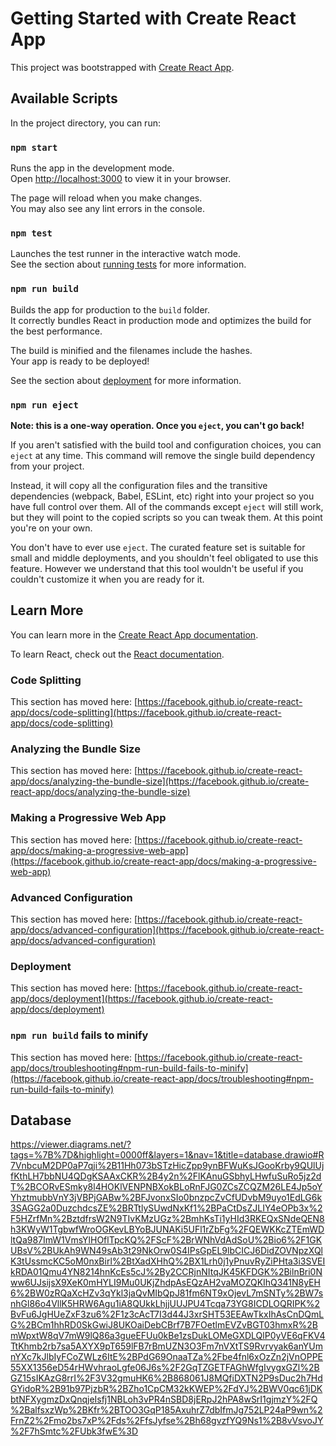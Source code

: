 # Getting Started with Create React App

This project was bootstrapped with [Create React App](https://github.com/facebook/create-react-app).

## Available Scripts

In the project directory, you can run:

### `npm start`

Runs the app in the development mode.\
Open [http://localhost:3000](http://localhost:3000) to view it in your browser.

The page will reload when you make changes.\
You may also see any lint errors in the console.

### `npm test`

Launches the test runner in the interactive watch mode.\
See the section about [running tests](https://facebook.github.io/create-react-app/docs/running-tests) for more information.

### `npm run build`

Builds the app for production to the `build` folder.\
It correctly bundles React in production mode and optimizes the build for the best performance.

The build is minified and the filenames include the hashes.\
Your app is ready to be deployed!

See the section about [deployment](https://facebook.github.io/create-react-app/docs/deployment) for more information.

### `npm run eject`

**Note: this is a one-way operation. Once you `eject`, you can't go back!**

If you aren't satisfied with the build tool and configuration choices, you can `eject` at any time. This command will remove the single build dependency from your project.

Instead, it will copy all the configuration files and the transitive dependencies (webpack, Babel, ESLint, etc) right into your project so you have full control over them. All of the commands except `eject` will still work, but they will point to the copied scripts so you can tweak them. At this point you're on your own.

You don't have to ever use `eject`. The curated feature set is suitable for small and middle deployments, and you shouldn't feel obligated to use this feature. However we understand that this tool wouldn't be useful if you couldn't customize it when you are ready for it.

## Learn More

You can learn more in the [Create React App documentation](https://facebook.github.io/create-react-app/docs/getting-started).

To learn React, check out the [React documentation](https://reactjs.org/).

### Code Splitting

This section has moved here: [https://facebook.github.io/create-react-app/docs/code-splitting](https://facebook.github.io/create-react-app/docs/code-splitting)

### Analyzing the Bundle Size

This section has moved here: [https://facebook.github.io/create-react-app/docs/analyzing-the-bundle-size](https://facebook.github.io/create-react-app/docs/analyzing-the-bundle-size)

### Making a Progressive Web App

This section has moved here: [https://facebook.github.io/create-react-app/docs/making-a-progressive-web-app](https://facebook.github.io/create-react-app/docs/making-a-progressive-web-app)

### Advanced Configuration

This section has moved here: [https://facebook.github.io/create-react-app/docs/advanced-configuration](https://facebook.github.io/create-react-app/docs/advanced-configuration)

### Deployment

This section has moved here: [https://facebook.github.io/create-react-app/docs/deployment](https://facebook.github.io/create-react-app/docs/deployment)

### `npm run build` fails to minify

This section has moved here: [https://facebook.github.io/create-react-app/docs/troubleshooting#npm-run-build-fails-to-minify](https://facebook.github.io/create-react-app/docs/troubleshooting#npm-run-build-fails-to-minify)

## Database
https://viewer.diagrams.net/?tags=%7B%7D&highlight=0000ff&layers=1&nav=1&title=database.drawio#R7VnbcuM2DP0aP7qji%2B11Hh073bSTzHicZpp9ynBFWuKsJGooKrby9QUlUjfKthLH7bbNU4QDgKSAAxCKR%2B4y2n%2FlKAnuGSbhyLHwfuSuRo5jz2dT%2BCORvESmky8l4HOKlVENPNBXokBLoRnFJG0ZCsZCQZM26LE4Jp5oYYhztmubbVnY3jVBPjGABw%2BFJvonxSIo0bnzpcZvCfUDvbM9uyo1EdLG6k3SAGG2a0DuzchdcsZE%2BRTtlySUwdNxKf1%2BPaCtDsZJLIY4eOPb3x%2F5HZrfMn%2BztdfrsW2N9TIvKMzUGz%2BmhKsTi1yHId3RKEQxSNdeQEN8h3KWyW1TgbwfWroOGKevLBYoBJUNAKi5UFl1rZbFg%2FQEWKKcZTEmWDltQa987ImW1VmsYlHOflTpcKQ%2FScF%2BrWNhVdAdSoU%2Bio6%2F1GKUBsV%2BUkAh9WN49sAb3t29NkOrw0S4IPsGpEL9lbCICJ6DidZOVNpzXQlK3tUssmcKC5oM0nxBirl%2BtXadXHhQ%2BX1Lrh0j1yPnuvRyZiPHta3i3SVEIkRDA01Qmu4YN8214hnKcEs5cJ%2By2CCRjnNItqJK45KFDGK%2BilnBri0Nww6UJsijsX9XeK0mHYLI9Mu0UKjZhdpAsEQzAH2vaMOZQKIhQ341N8yEH6%2BW0zRQaXcHZv3qYkl3jaQvMIbQpJ81fm6NT9xOjevL7mSNTy%2BW7snhGl86o4VllK5HRW6Agu1iA8QUkkLhjjUUJPU4Tcqa73YG8ICDLOQRIPK%2BvFu6JgHUeZxF3zu6%2F1z3cAcT7I3d44J3xrSHT53EEAwTkxIhAsCnDQmLG%2BCm1hhRD0SkGwiJ8UKOaiDebCBrf7B7FOetlmEVZvBGT03hmxR%2BmWpxtW8qV7mW9lQ86a3gueEFUu0kBe1zsDukLOMeGXDLQlP0yVE6qFKV4TtKhmb2rb7sa5AXYX9pT659lFB7rBmUZN3O3Fm7nVXtTS9Rvrvyak6anYUmnYXc7kJlbIyFCoZWLz6ItE%2BPdG69OnaaTZa%2Fbe4fnl6xOzZn2jVnOPPE55XX1356eD54rHWvhraoLgfe06J6s%2F2GqTZGETFAGhWfgIvygxGZl%2BGZ15sIKAzG8rrI%2F3V32gmuHK6%2B868061J8MQfiDXTN2P9sDuc2h7HdGYidoR%2B91b97PjzbR%2BZho1CpCM32kKWEP%2FdYJ%2BWV0qc61jDKbtNFXygmzDxQnqjeIsfj1NBLoh3vPR4nSBD8jERpJ2hPA8wSrI1gjmzY%2FQ%2BalfsxzWp%2BKfr%2BTOO3GqP185AxuhrZ7dbIfmJg752LP24aP9wn%2FrnZ2%2Fmo2bs7xP%2Fds%2FfsJyfse%2Bh68gvzfYQ9Ns1%2B8vVsvoJY%2F7hSmtc%2FUbk3fwE%3D
